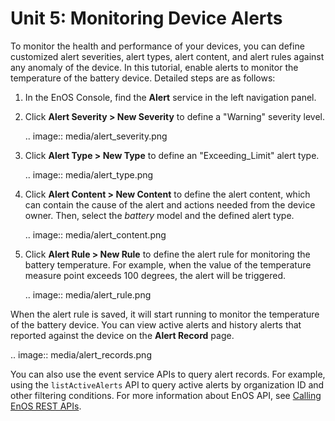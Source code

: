 #  Unit 5: Monitoring Device Alerts

To monitor the health and performance of your devices, you can define customized alert severities, alert types, alert content, and alert rules against any anomaly of the device. In this tutorial, enable alerts to monitor the temperature of the battery device. Detailed steps are as follows:

1. In the EnOS Console, find the **Alert** service in the left navigation panel.

2. Click **Alert Severity > New Severity** to define a "Warning" severity level.

   .. image:: media/alert_severity.png

3. Click **Alert Type > New Type** to define an "Exceeding_Limit" alert type.

   .. image:: media/alert_type.png

4. Click **Alert Content > New Content** to define the alert content, which can contain the cause of the alert and actions needed from the device owner. Then, select the *battery* model and the defined alert type.  

   .. image:: media/alert_content.png

5. Click **Alert Rule > New Rule** to define the alert rule for monitoring the battery temperature. For example, when the value of the temperature measure point exceeds 100 degrees, the alert will be triggered.

   .. image:: media/alert_rule.png

When the alert rule is saved, it will start running to monitor the temperature of the battery device. You can view active alerts and history alerts that reported against the device on the **Alert Record** page.

.. image:: media/alert_records.png

You can also use the event service APIs to query alert records. For example, using the `listActiveAlerts` API to query active alerts by organization ID and other filtering conditions. For more information about EnOS API, see [Calling EnOS REST APIs](https://www.envisioniot.com/docs/app-development/en/latest/call_enos_api.html).



<!-- end -->

